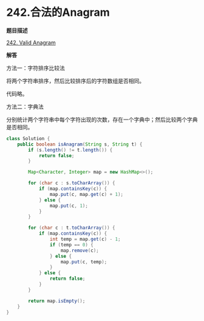 # 242.合法的Anagram

**题目描述**

[242. Valid Anagram](https://leetcode.com/problems/valid-anagram/)

**解答**

方法一：字符排序比较法

将两个字符串排序，然后比较排序后的字符数组是否相同。

代码略。

方法二：字典法

分别统计两个字符串中每个字符出现的次数，存在一个字典中；然后比较两个字典是否相同。

```java
class Solution {
    public boolean isAnagram(String s, String t) {
        if (s.length() != t.length()) {
            return false;
        }

        Map<Character, Integer> map = new HashMap<>();

        for (char c : s.toCharArray()) {
            if (map.containsKey(c)) {
                map.put(c, map.get(c) + 1);
            } else {
                map.put(c, 1);
            }
        }

        for (char c : t.toCharArray()) {
            if (map.containsKey(c)) {
                int temp = map.get(c) - 1;
                if (temp == 0) {
                    map.remove(c);
                } else {
                    map.put(c, temp);
                }
            } else {
                return false;
            }
        }

        return map.isEmpty();
    }
}
```